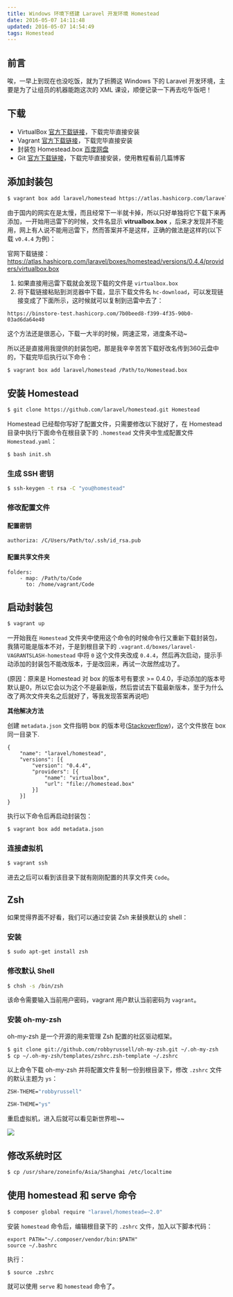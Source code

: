 ```yaml
---
title: Windows 环境下搭建 Laravel 开发环境 Homestead
date: 2016-05-07 14:11:48
updated: 2016-05-07 14:54:49
tags: Homestead
---
```


## 前言

唉，一早上到现在也没吃饭，就为了折腾这 Windows 下的 Laravel 开发环境，主要是为了让组员的机器能跑这次的 XML 课设，顺便记录一下再去吃午饭吧！

<!-- more -->

## 下载

* VirtualBox [官方下载链接](https://www.virtualbox.org/wiki/Downloads)，下载完毕直接安装
* Vagrant [官方下载链接](https://www.vagrantup.com/downloads.html)，下载完毕直接安装
* 封装包 Homestead.box [百度网盘](https://pan.baidu.com/s/1hrN55w4#list/path=%2FHomesteadBoxes)
* Git [官方下载链接](https://git-scm.com/downloads)，下载完毕直接安装，使用教程看前几篇博客

## 添加封装包

``` bash
$ vagrant box add laravel/homestead https://atlas.hashicorp.com/laravel/boxes/homestead
```

由于国内的网实在是太慢，而且经常下一半就卡掉，所以只好单独将它下载下来再添加，一开始用迅雷下的时候，文件名显示 **vitrualbox.box** ，后来才发现并不能用，网上有人说不能用迅雷下，然而答案并不是这样，正确的做法是这样的(以下载 `v0.4.4` 为例)：

官网下载链接：https://atlas.hashicorp.com/laravel/boxes/homestead/versions/0.4.4/providers/virtualbox.box

1. 如果直接用迅雷下载就会发现下载的文件是 `virtualbox.box`
2. 将下载链接粘贴到浏览器中下载，显示下载文件名 `hc-download`，可以发现链接变成了下面所示，这时候就可以复制到迅雷中去了：

```
https://binstore-test.hashicorp.com/7b0beed8-f399-4f35-90b0-03ad6da64e40
```

这个方法还是很恶心，下载一大半的时候，网速正常，进度条不动~

所以还是直接用我提供的封装包吧，那是我辛辛苦苦下载好改名传到360云盘中的，下载完毕后执行以下命令：

``` bash
$ vagrant box add laravel/homestead /Path/to/Homestead.box
```

## 安装 Homestead

``` bash
$ git clone https://github.com/laravel/homestead.git Homestead
```

Homestead 已经帮你写好了配置文件，只需要修改以下就好了，在 Homestead 目录中执行下面命令在根目录下的 `.homestead` 文件夹中生成配置文件 `Homestead.yaml`：

``` bash
$ bash init.sh
```

### 生成 SSH 密钥

``` bash
$ ssh-keygen -t rsa -C "you@homestead"
```

### 修改配置文件

#### 配置密钥

```
authoriza: /C/Users/Path/to/.ssh/id_rsa.pub
```

#### 配置共享文件夹

```
folders:
	- map: /Path/to/Code
	  to: /home/vagrant/Code
```

## 启动封装包

``` bash
$ vagrant up
```

一开始我在 `Homestead` 文件夹中使用这个命令的时候命令行又重新下载封装包，我猜可能是版本不对，于是到根目录下的 `.vagrant.d/boxes/laravel-VAGRANTSLASH-homestead` 中将 `0` 这个文件夹改成 `0.4.4`，然后再次启动，提示手动添加的封装包不能改版本，于是改回来，再试一次居然成功了。

(原因：原来是 Homestead 对 box 的版本号有要求 >= 0.4.0，手动添加的版本号默认是0，所以它会以为这个不是最新版，然后尝试去下载最新版本，至于为什么改了两次文件夹名之后就好了，等我发现答案再说吧)

**其他解决方法**

创建 `metadata.json` 文件指明 box 的版本号([Stackoverflow](http://stackoverflow.com/questions/34946837/box-laravel-homestead-could-not-be-found))，这个文件放在 box 同一目录下.

```
{
    "name": "laravel/homestead",
    "versions": [{
        "version": "0.4.4",
        "providers": [{
            "name": "virtualbox",
            "url": "file://homestead.box"
        }]
    }]
}
```

执行以下命令后再启动封装包：

``` bash
$ vagrant box add metadata.json
```

### 连接虚拟机

``` bash
$ vagrant ssh
```

进去之后可以看到该目录下就有刚刚配置的共享文件夹 `Code`。

## Zsh

如果觉得界面不好看，我们可以通过安装 Zsh 来替换默认的 shell：

### 安装

``` bash
$ sudo apt-get install zsh
```

### 修改默认 Shell

``` bash
$ chsh -s /bin/zsh
```

该命令需要输入当前用户密码，vagrant 用户默认当前密码为 `vagrant`。

### 安装 oh-my-zsh

oh-my-zsh 是一个开源的用来管理 Zsh 配置的社区驱动框架。

``` bash
$ git clone git://github.com/robbyrussell/oh-my-zsh.git ~/.oh-my-zsh
$ cp ~/.oh-my-zsh/templates/zshrc.zsh-template ~/.zshrc
```

以上命令下载 oh-my-zsh 并将配置文件复制一份到根目录下，修改 `.zshrc` 文件的默认主题为 `ys`：

``` bash
ZSH-THEME="robbyrussell"
```

``` bash
ZSH-THEME="ys"
```

重启虚拟机，进入后就可以看见新世界啦~~

![](https://s1.ax2x.com/2018/03/14/L1Hj9.jpg)

## 修改系统时区

``` bash
$ cp /usr/share/zoneinfo/Asia/Shanghai /etc/localtime
```

## 使用 homestead 和 serve 命令

``` bash
$ composer global require "laravel/homestead=~2.0"
```

安装 `homestead` 命令后，编辑根目录下的 `.zshrc` 文件，加入以下脚本代码：

``` 
export PATH="~/.composer/vendor/bin:$PATH"
source ~/.bashrc
```

执行：

``` bash
$ source .zshrc
```

就可以使用 `serve` 和 `homestead` 命令了。